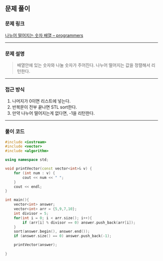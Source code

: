 ##  문제 풀이

###  문제 링크  
[나누어 떨어지는 숫자 배열 – programmers](https://school.programmers.co.kr/learn/courses/30/lessons/12910)

---

###  문제 설명  
> 배열안에 있는 숫자와 나눌 숫자가 주어진다. 나누어 떨어지는 값을 정렬해서 리턴한다.

---

###  접근 방식  
1. 나머지가 0이면 리스트에 넣는다.
2. 반복문이 전부 끝나면 STL sort한다.
3. 만약 나누어 떨어지는게 없다면, -1을 리턴한다.
---

### 풀이 코드

```cpp
#include <iostream>
#include <vector>
#include <algorithm>

using namespace std;

void printVector(const vector<int>& v) {
    for (int num : v) {
        cout << num << " ";
    }
    cout << endl;
}

int main(){
    vector<int> answer;
    vector<int> arr = {5,9,7,10};
    int divisor = 5;
    for(int i = 0; i < arr.size(); i++){
        if (arr[i] % divisor == 0) answer.push_back(arr[i]);
    }
    sort(answer.begin(), answer.end());
    if (answer.size() == 0) answer.push_back(-1);

    printVector(answer);
    
}
```

